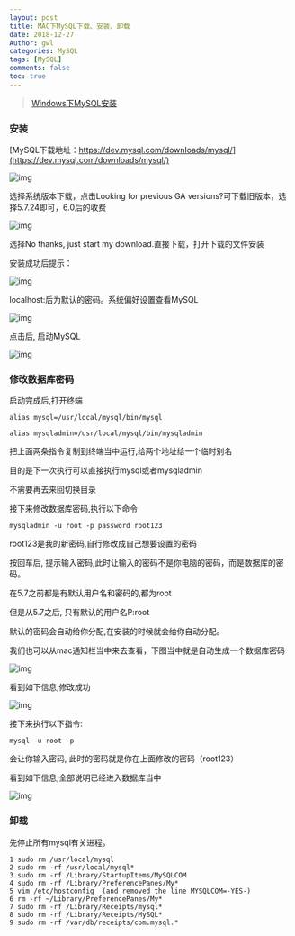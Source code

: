 ```yaml
---
layout: post
title: MAC下MySQL下载、安装、卸载
date: 2018-12-27
Author: gwl
categories: MySQL
tags: [MySQL]
comments: false
toc: true
---
```


> [Windows下MySQL安装](https://swiftprimer.com/windows-mysql-install/)

### 安装

[MySQL下载地址：https://dev.mysql.com/downloads/mysql/](https://dev.mysql.com/downloads/mysql/)

![img](https://github.com/mouos/mouos.github.io/raw/master/images/articleImages/2018-12-27-mac-mysql-download-installation-uninstall-01.jpg)

选择系统版本下载，点击Looking for previous GA versions?可下载旧版本，选择5.7.24即可，6.0后的收费

![img](https://github.com/mouos/mouos.github.io/raw/master/images/articleImages/2018-12-27-mac-mysql-download-installation-uninstall-02.jpg)

选择No thanks, just start my download.直接下载，打开下载的文件安装

安装成功后提示：

![img](https://github.com/mouos/mouos.github.io/raw/master/images/articleImages/2018-12-27-mac-mysql-download-installation-uninstall-03.jpg)

localhost:后为默认的密码。系统偏好设置查看MySQL

![img](https://github.com/mouos/mouos.github.io/raw/master/images/articleImages/2018-12-27-mac-mysql-download-installation-uninstall-04.jpg)

点击后, 启动MySQL 

![img](https://github.com/mouos/mouos.github.io/raw/master/images/articleImages/2018-12-27-mac-mysql-download-installation-uninstall-05.jpg)

### 修改数据库密码

启动完成后,打开终端

```
alias mysql=/usr/local/mysql/bin/mysql
```

```
alias mysqladmin=/usr/local/mysql/bin/mysqladmin
```

把上面两条指令复制到终端当中运行,给两个地址给一个临时别名

目的是下一次执行可以直接执行mysql或者mysqladmin

不需要再去来回切换目录

接下来修改数据库密码,执行以下命令

```
mysqladmin -u root -p password root123
```

root123是我的新密码,自行修改成自己想要设置的密码

按回车后, 提示输入密码,此时让输入的密码不是你电脑的密码，而是数据库的密码。

在5.7之前都是有默认用户名和密码的,都为root

但是从5.7之后, 只有默认的用户名P:root

默认的密码会自动给你分配,在安装的时候就会给你自动分配。

我们也可以从mac通知栏当中来去查看，下图当中就是自动生成一个数据库密码

![img](https://github.com/mouos/mouos.github.io/raw/master/images/articleImages/2018-12-27-mac-mysql-download-installation-uninstall-06.jpg)

看到如下信息,修改成功

![img](https://github.com/mouos/mouos.github.io/raw/master/images/articleImages/2018-12-27-mac-mysql-download-installation-uninstall-07.jpg)

接下来执行以下指令:

```
mysql -u root -p
```

会让你输入密码, 此时的密码就是你在上面修改的密码（root123）

看到如下信息,全部说明已经进入数据库当中

![img](https://github.com/mouos/mouos.github.io/raw/master/images/articleImages/2018-12-27-mac-mysql-download-installation-uninstall-08.jpg)


### 卸载

先停止所有mysql有关进程。

```
1 sudo rm /usr/local/mysql
2 sudo rm -rf /usr/local/mysql*
3 sudo rm -rf /Library/StartupItems/MySQLCOM
4 sudo rm -rf /Library/PreferencePanes/My*
5 vim /etc/hostconfig  (and removed the line MYSQLCOM=-YES-)
6 rm -rf ~/Library/PreferencePanes/My*
7 sudo rm -rf /Library/Receipts/mysql*
8 sudo rm -rf /Library/Receipts/MySQL*
9 sudo rm -rf /var/db/receipts/com.mysql.*
```